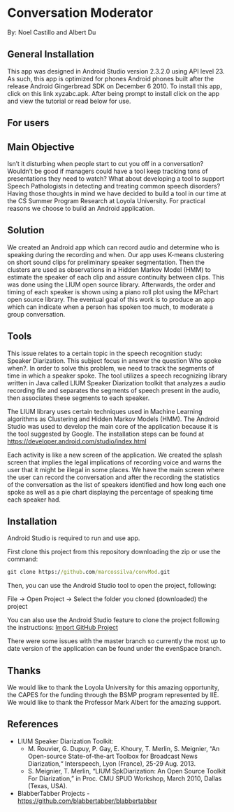 # Conversation Moderator 
By: Noel Castillo and Albert Du

## General Installation
This app was designed in Android Studio version 2.3.2.0 using API level 23. As such, this app is optimized for phones Android phones built after the release Android Gingerbread SDK on December 6 2010. To install this app, click on this link xyzabc.apk. After being prompt to install click on the app and view the tutorial or read below for use.

## For users

## Main Objective
Isn’t it disturbing when people start to cut you off in a conversation? Wouldn’t be good if managers could have a tool 
keep tracking tons of presentations they need to watch? What about developing a tool to support Speech Pathologists in 
detecting and treating common speech disorders? Having those thoughts in mind we have decided to build a tool in our 
time at the CS Summer Program Research at Loyola University. For practical reasons we choose to build an Android application.

## Solution 
We created an Android app which can record audio and determine who is speaking during the recording and when. Our app uses K-means clustering on short sound clips for preliminary speaker segmentation. Then the clusters are used as observations in a Hidden Markov Model (HMM) to estimate the speaker of each clip and assure continuity between clips. This was done using the LIUM  open source library. Afterwards, the order and timing of each speaker is shown using a piano roll plot using the MPchart open source library. The eventual goal of this work is to produce an app which can indicate when a person has spoken too much, to moderate a group conversation.

## Tools
This issue relates to a certain topic in the speech recognition study: Speaker Diarization. This subject focus in answer 
the question Who spoke when?. In order to solve this problem, we need to track the segments of time in which a speaker spoke.
The tool utilizes a speech recognizing library written in Java called LIUM Speaker Diarization toolkit that analyzes a audio 
recording file and separates the segments of speech present in the audio, then associates these segments to each speaker.

The LIUM library uses certain techniques used in Machine Learning algorithms as Clustering and Hidden Markov Models (HMM).
The Android Studio was used to develop the main core of the application because it is the tool suggested by Google. The 
installation steps can be found at https://developer.android.com/studio/index.html

Each activity is like a new screen of the application. We created the splash screen that implies the legal implications of 
recording voice and warns the user that it might be illegal in some places.
We have the main screen where the user can record the conversation and after the recording the statistics of the 
conversation as the list of speakers identified and how long each one spoke as well as a pie chart displaying the percentage 
of speaking time each speaker had.


## Installation

Android Studio is required to run and use app.

First clone this project from this repository downloading the zip or use the command:

```cmd
git clone https://github.com/marcossilva/convMod.git
```
Then, you can use the Android Studio tool to open the project, following:

File -> Open Project -> Select the folder you cloned (downloaded) the project

You can also use the Android Studio feature to clone the project following the instructions:
[Import GitHub Project](https://maxrohde.com/2014/08/18/import-github-project-to-android-studio)

There were some issues with the master branch so currently the most up to date version of the application can be found under the evenSpace branch.
 
## Thanks
We would like to thank the Loyola University for this amazing opportunity, the CAPES for the funding through the BSMP program represented by IIE. We would like to thank the Professor Mark Albert for the amazing support.

## References
- LIUM Speaker Diarization Toolkit:
    - M. Rouvier, G. Dupuy, P. Gay, E. Khoury, T. Merlin, S. Meignier, “An Open-source State-of-the-art Toolbox for Broadcast News Diarization,“ Interspeech, Lyon (France), 25-29 Aug. 2013.
    - S. Meignier, T. Merlin, “LIUM SpkDiarization: An Open Source Toolkit For Diarization,” in Proc. CMU SPUD Workshop, March 2010, Dallas (Texas, USA).
- BlabberTabber Projects - https://github.com/blabbertabber/blabbertabber
